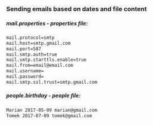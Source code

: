 ### Sending emails based on dates and file content ###

##### *mail.properties*  - properties file: #####

```sh
mail.protocol=smtp
mail.host=smtp.gmail.com
mail.port=587
mail.smtp.auth=true
mail.smtp.starttls.enable=true
mail.from=email@email.com
mail.username=
mail.password=
mail.smtp.ssl.trust=smtp.gmail.com
```

##### *people.birthday*  - people file: #####

```sh
Marian 2017-05-09 marian@gmail.com
Tomek 2017-07-09 tomek@gmail.com
```
